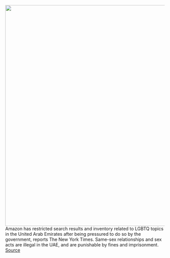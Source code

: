 <img src='https://cdn.vox-cdn.com/thumbor/M3FwU_bsnYUC6bmr-UJ97OcZlFc=/0x0:3000x2000/1200x800/filters:focal(2122x456:2602x936)/cdn.vox-cdn.com/uploads/chorus_image/image/71032306/983048778.0.jpg' width='700px' /><br/>
Amazon has restricted search results and inventory related to LGBTQ topics in the United Arab Emirates after being pressured to do so by the government, reports The New York Times. Same-sex relationships and sex acts are illegal in the UAE, and are punishable by fines and imprisonment.
<a href='https://www.theverge.com/2022/6/30/23189406/amazon-restricts-lgbtq-search-terms-results-uae-united-arab-emirates'> Source <a/>